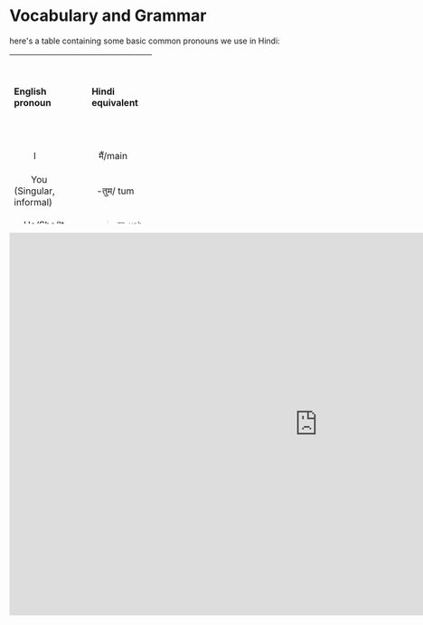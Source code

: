 <h1>Vocabulary and Grammar</h1>
<p>here's a table containing some basic common pronouns we use in Hindi: 
  <table style="height: 299px; width: 424px;">
<tbody>
<tr>
<td style="width: 121.398px;"><strong>English pronoun</strong></td>
<td style="width: 98.6016px;">
<p>&nbsp;</p>
<p><strong>Hindi equivalent</strong></p>
<p>&nbsp;</p>
</td>
</tr>
<tr>
<td style="width: 121.398px;">&nbsp; &nbsp; &nbsp; &nbsp; I&nbsp;</td>
<td style="width: 98.6016px;">
<p>&nbsp; &nbsp;मैं/main</p>
</td>
</tr>
<tr>
<td style="width: 121.398px;">&nbsp; &nbsp; &nbsp; &nbsp;You (Singular, informal)</td>
<td style="width: 98.6016px;">
<p>&nbsp; -तुम/ tum</p>
</td>
</tr>
<tr>
<td style="width: 121.398px;">&nbsp; &nbsp; He/She/It</td>
<td style="width: 98.6016px;">
<blockquote>
<pre id="tw-target-text" class="tw-data-text tw-text-large tw-ta" data-placeholder="Translation"><span class="Y2IQFc" lang="hi">वह-vah</span></pre>
</blockquote>
</td>
</tr>
<tr>
<td style="width: 121.398px;">&nbsp; &nbsp; &nbsp; &nbsp;We</td>
<td style="width: 98.6016px;"><span class="Y2IQFc" lang="hi"><span class="Y2IQFc" lang="hi">&nbsp; &nbsp; &nbsp; &nbsp; &nbsp; &nbsp;</span></span><span class="Y2IQFc" lang="hi">&nbsp;हम/ hum</span></td>
</tr>
<tr>
<td style="width: 121.398px;">&nbsp; &nbsp; &nbsp; &nbsp;You (Plural, formal)</td>
<td style="width: 98.6016px;"><span class="Y2IQFc" lang="hi"><span class="Y2IQFc" lang="hi"><span class="Y2IQFc" lang="hi">&nbsp; &nbsp; &nbsp; &nbsp; &nbsp; &nbsp;</span></span></span><span class="Y2IQFc" lang="hi"><span class="Y2IQFc" lang="hi">Thou&nbsp; आप/ aap</span></span></td>
</tr>
<tr>
<td style="width: 121.398px;">&nbsp;They&nbsp;</td>
<td style="width: 98.6016px;">&nbsp;
<div id="tw-target-text-container" class="tw-ta-container F0azHf tw-lfl" tabindex="0">
<pre id="tw-target-text" class="tw-data-text tw-text-large tw-ta" dir="ltr" data-placeholder="Translation"><span class="Y2IQFc" lang="hi">ve/-वे</span></pre>
</div>
<div id="tw-target-rmn-container" class="tw-target-rmn tw-ta-container F0azHf tw-nfl">
<pre id="tw-target-rmn" class="tw-data-text tw-text-small tw-ta" dir="ltr" data-placeholder="">&nbsp;</pre>
</div>
</td>
</tr>
</tbody>
</table>
  
</p>
<p> <iframe src="https://h5p.org/h5p/embed/1288405" width="1090" height="677" frameborder="0" allowfullscreen="allowfullscreen" allow="geolocation *; microphone *; camera *; midi *; encrypted-media *" title="General vocabulary, some phrases and exercises"></iframe><script src="https://h5p.org/sites/all/modules/h5p/library/js/h5p-resizer.js" charset="UTF-8"></script>
            </p>
